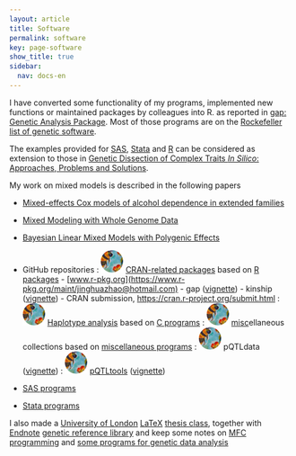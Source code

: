 ```yaml
---
layout: article
title: Software
permalink: software
key: page-software
show_title: true
sidebar:
  nav: docs-en
---
```


I have converted some functionality of my programs, implemented new functions or maintained packages by colleagues into R. as reported in
[gap: Genetic Analysis Package](https://www.jstatsoft.org/article/view/v023i08). Most of those programs are on
the [Rockefeller list of genetic software](https://github.com/gaow/genetic-analysis-software).

The examples provided for [SAS](http://en.wikipedia.org/wiki/SAS_System), [Stata](http://en.wikipedia.org/wiki/Stata) and
[R](http://www.r-project.org/) can be considered as extension to those in
[Genetic Dissection of Complex Traits *In Silico*: Approaches, Problems and Solutions](paper/cbio06.pdf).

My work on mixed models is described in the following papers

- [Mixed-effects Cox models of alcohol dependence in extended families](https://link.springer.com/article/10.1186/1471-2156-6-S1-S127)
- [Mixed Modeling with Whole Genome Data](http://www.hindawi.com/journals/jps/2012/485174/)
- [Bayesian Linear Mixed Models with Polygenic Effects](https://www.jstatsoft.org/article/view/v085i06)

- GitHub repositories
  : [![](bees.svg)](https://github.com/jinghuazhao/R) [CRAN-related packages](https://jinghuazhao.github.io/R/) based on [R packages](r-progs.md)
      - [www.r-pkg.org](https://www.r-pkg.org/maint/jinghuazhao@hotmail.com)
      - gap ([vignette](https://jinghuazhao.github.io/R/vignettes/gap.html))
      - kinship ([vignette](https://jinghuazhao.github.io/R/vignettes/kinship.pdf))
      - CRAN submission, <https://cran.r-project.org/submit.html>
  : [![](bees.svg)](https://github.com/jinghuazhao/Haplotype-Analysis) [Haplotype analysis](https://jinghuazhao.github.io/Haplotype-Analysis/) based on [C programs](c-progs.md)
  : [![](bees.svg)](https://github.com/jinghuazhao/misc) [misc](https://jinghuazhao.github.io/misc/)ellaneous collections based on [miscellaneous programs](misc-progs.md)
  : [![](bees.svg)](https://github.com/jinghuazhao/pQTLdata) pQTLdata ([vignette](https://jinghuazhao.github.io/R/vignettes/pQTLdata.html))
  : [![](bees.svg)](https://github.com/jinghuazhao/pQTLtools) [pQTLtools](https://jinghuazhao.github.io/pQTLtools/) ([vignette](https://jinghuazhao.github.io/pQTLtools/articles/pQTLtools.html))
- [SAS programs](sas-progs.md)
- [Stata programs](stata-progs.md)

I also made a [University of London](http://www.lon.ac.uk/) [LaTeX](http://www.ctan.org/) [thesis class](software/ulthesis.zip),
together with [Endnote](http://www.endnote.com/) [genetic reference library](iop/jinghua/refs/genetics.enl)
and keep some notes on [MFC programming](iop/jinghua/winprog/winprog.html) and [some programs for genetic data analysis](software/softlink.html)

